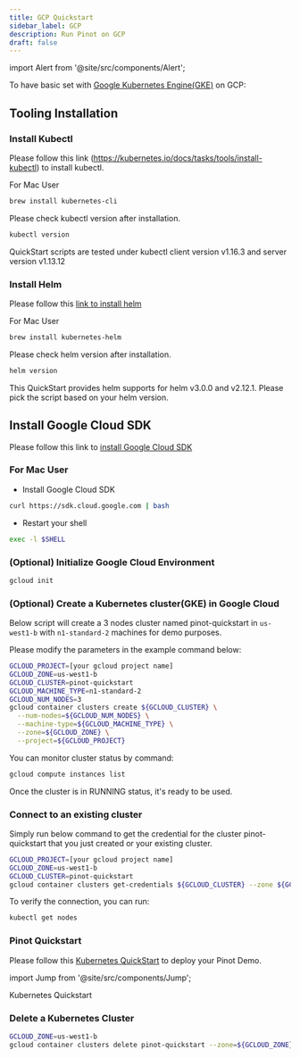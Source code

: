 ```yaml
---
title: GCP Quickstart
sidebar_label: GCP
description: Run Pinot on GCP
draft: false
---
```


import Alert from '@site/src/components/Alert';

To have basic set with [Google Kubernetes Engine(GKE)](https://cloud.google.com/kubernetes-engine) on GCP:

## Tooling Installation

### Install Kubectl

Please follow this link (https://kubernetes.io/docs/tasks/tools/install-kubectl) to install kubectl.

For Mac User

```bash
brew install kubernetes-cli
```

Please check kubectl version after installation.

```bash
kubectl version
```

QuickStart scripts are tested under kubectl client version v1.16.3 and server version v1.13.12

### Install Helm

Please follow this [link to install helm](https://helm.sh/docs/using_helm/#installing-helm)

For Mac User

```bash
brew install kubernetes-helm
```

Please check helm version after installation.

```bash
helm version
```

<Alert icon={false} type="info">
This QuickStart provides helm supports for helm v3.0.0 and v2.12.1.
Please pick the script based on your helm version.
</Alert>


## Install Google Cloud SDK

Please follow this link to [install Google Cloud SDK](https://cloud.google.com/sdk/install)

### For Mac User

- Install Google Cloud SDK

```bash
curl https://sdk.cloud.google.com | bash
```

- Restart your shell

```bash
exec -l $SHELL
```

### (Optional) Initialize Google Cloud Environment

```bash
gcloud init
```

### (Optional) Create a Kubernetes cluster(GKE) in Google Cloud

Below script will create a 3 nodes cluster named pinot-quickstart in `us-west1-b` with `n1-standard-2` machines for demo purposes.

Please modify the parameters in the example command below:

```bash
GCLOUD_PROJECT=[your gcloud project name]
GCLOUD_ZONE=us-west1-b
GCLOUD_CLUSTER=pinot-quickstart
GCLOUD_MACHINE_TYPE=n1-standard-2
GCLOUD_NUM_NODES=3
gcloud container clusters create ${GCLOUD_CLUSTER} \
  --num-nodes=${GCLOUD_NUM_NODES} \
  --machine-type=${GCLOUD_MACHINE_TYPE} \
  --zone=${GCLOUD_ZONE} \
  --project=${GCLOUD_PROJECT}
```

You can monitor cluster status by command:

```bash
gcloud compute instances list
```

Once the cluster is in RUNNING status, it's ready to be used.

### Connect to an existing cluster

Simply run below command to get the credential for the cluster pinot-quickstart that you just created or your existing cluster.

```bash
GCLOUD_PROJECT=[your gcloud project name]
GCLOUD_ZONE=us-west1-b
GCLOUD_CLUSTER=pinot-quickstart
gcloud container clusters get-credentials ${GCLOUD_CLUSTER} --zone ${GCLOUD_ZONE} --project ${GCLOUD_PROJECT}
```

To verify the connection, you can run:

```bash
kubectl get nodes
```

### Pinot Quickstart

Please follow this [Kubernetes QuickStart](/docs/administration/installation/cloud/on-premises) to deploy your Pinot Demo.

import Jump from '@site/src/components/Jump';

<Jump to="/docs/administration/installation/cloud/on-premises">Kubernetes Quickstart</Jump>

### Delete a Kubernetes Cluster

```bash
GCLOUD_ZONE=us-west1-b
gcloud container clusters delete pinot-quickstart --zone=${GCLOUD_ZONE}
```
